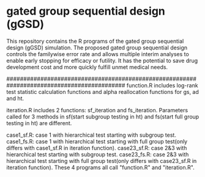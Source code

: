 # gated group sequential design (gGSD)
This repository contains the R programs of the gated group sequential design (gGSD) simulation. 
The proposed gated group sequential design controls the familywise error rate and allows multiple interim analyses to enable early stopping for efficacy or futility. It has the potential to save drug development cost and more quickly fulfill unmet medical needs.


###########################################################################################
function.R includes log-rank test statistic calculation functions and alpha reallocation functions for gs, ad and ht.

iteration.R includes 2 functions: sf_iteration and fs_iteration. Parameters called for 3 methods in sf(start subgroup testing in ht) and fs(start full group testing in ht) are different.

case1_sf.R: case 1 with hierarchical test starting with subgroup test.
case1_fs.R: case 1 with hierarchical test starting with full group test(only differs with case1_sf.R in iteration function).
case23_sf.R: case 2&3 with hierarchical test starting with subgroup test.
case23_fs.R: case 2&3 with hierarchical test starting with full group test(only differs with case23_sf.R in iteration function).
These 4 programs all call "function.R" and "iteration.R".
